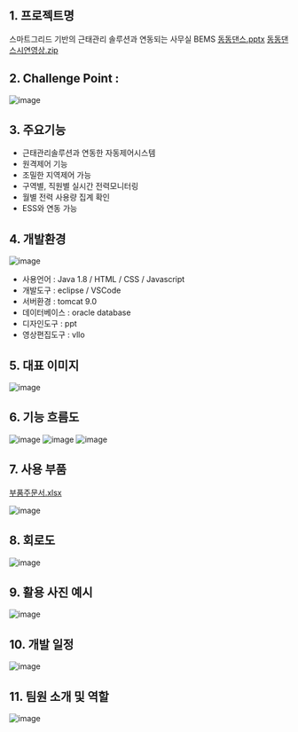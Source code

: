 ## 1. 프로젝트명
스마트그리드 기반의 
근태관리 솔루션과 연동되는 
사무실 BEMS
[동동댄스.pptx](https://github.com/2022-SMHRD-KDT-IoT-2/DongDongDance/files/8254966/default.pptx)
[동동댄스시연영상.zip](https://github.com/2022-SMHRD-KDT-IoT-2/DongDongDance/files/8254993/default.zip)

## 2. Challenge Point : 
![image](https://user-images.githubusercontent.com/97868648/158286679-6baeed74-0ed8-4cf4-bc63-1d746beeacc9.png)


## 3. 주요기능
- 근태관리솔루션과 연동한 자동제어시스템
- 원격제어 기능
- 조밀한 지역제어 가능
- 구역별, 직원별 실시간 전력모니터링
- 월별 전력 사용량 집계 확인
- ESS와 연동 가능


## 4. 개발환경
 ![image](https://user-images.githubusercontent.com/97868648/158286745-c4e94f5a-8e15-4cef-ba9b-58b91ecdec52.png)

- 사용언어 : Java 1.8 / HTML / CSS / Javascript
- 개발도구 : eclipse / VSCode 
- 서버환경 : tomcat 9.0 
- 데이터베이스 : oracle database
- 디자인도구 : ppt
- 영상편집도구 : vllo


## 5. 대표 이미지
![image](https://user-images.githubusercontent.com/97868176/158299057-15e68de4-9c41-4489-9573-687425e57272.png)


## 6. 기능 흐름도
![image](https://user-images.githubusercontent.com/97868648/158286890-edec369b-69fe-4ddc-869c-f7c57207a36b.png)
![image](https://user-images.githubusercontent.com/97868648/158286901-e49ecea3-2f64-46a6-96fb-79b9834c6f57.png)
![image](https://user-images.githubusercontent.com/97868648/158286911-69747795-d43f-4323-afb3-31a99ef9636f.png)


## 7. 사용 부품
[부품주문서.xlsx](https://github.com/2022-SMHRD-KDT-IoT-2/DongDongDance/files/8249759/default.xlsx)

![image](https://user-images.githubusercontent.com/97868648/158294783-8e82d89c-431d-455c-88c7-881d27e1054b.png)


## 8. 회로도
![image](https://user-images.githubusercontent.com/97868648/158286812-4341f221-8052-41a4-8dd9-10aba525192f.png)


## 9. 활용 사진 예시
![image](https://user-images.githubusercontent.com/97868648/158287302-6e1f3a67-4b00-4c26-a19d-3fc512fd970d.png)


## 10. 개발 일정
![image](https://user-images.githubusercontent.com/97868176/158297858-29a494ef-30d5-49e4-b80b-ee24e67ac0ba.png)


## 11. 팀원 소개 및 역할
![image](https://user-images.githubusercontent.com/97868176/158299117-ae6593c0-11e6-4276-bdfd-0a365a50bb9e.png)
